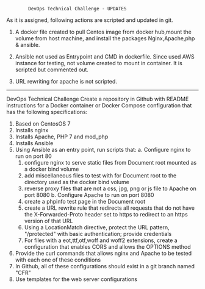             DevOps Technical Challenge - UPDATES


As it is assigned, following actions are scripted and updated in git.

1. A docker file created to pull Centos image from docker hub,mount the volume from host machine, and install the packages Nginx,Apache,php & ansible.

2. Ansible not used as Entrypoint and CMD in dockerfile. Since used AWS instance for testing, not volume created to mount in container. It is scripted but commented out. 
3. URL rewriting for apache is not scripted.
--------------------------------------------------------------

DevOps Technical Challenge 
Create a repository in Github with README instructions for a Docker container or Docker Compose configuration that has the following specifications:

1. Based on CentosOS 7 
2. Installs nginx 
3. Installs Apache, PHP 7 and mod_php
4. Installs Ansible
5. Using Ansible as an entry point, run scripts that:
   a. Configure nginx to run on port 80
      1. configure nginx to serve static files from Document root mounted as a docker bind volume
   	  2. add miscellaneous files to test with for Document root to the directory used as the docker bind volume
   	  3. reverse proxy files that are not a css, jpg, png or js file to Apache on port 8080
   b. Configure Apache to run on port 8080
      1. create a phpinfo test page in the Document root
      2. create a URL rewrite rule that redirects all requests that do not have the X-Forwarded-Proto header set to https to redirect to an https version of that URL
      3. Using a LocationMatch directive, protect the URL pattern, "/protected" with basic authentication; provide credentials
      4. For files with a eot,ttf,otf,woff and woff2 extensions, create a configuration that enables CORS and allows the OPTIONS method
6. Provide the curl commands that allows nginx and Apache to be tested with each one of these conditions
7. In Github, all of these configurations should exist in a git branch named "CFR"
8. Use templates for the web server configurations










